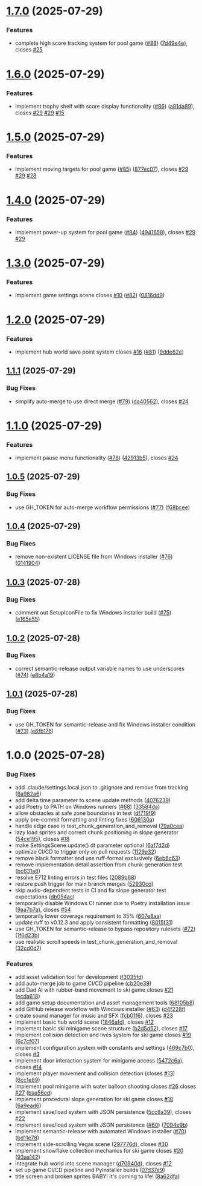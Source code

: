 # [1.7.0](https://github.com/svange/danger-rose/compare/v1.6.0...v1.7.0) (2025-07-29)


### Features

* complete high score tracking system for pool game ([#88](https://github.com/svange/danger-rose/issues/88)) ([7d49e4e](https://github.com/svange/danger-rose/commit/7d49e4e04ee94ab8ede39c5e1ef020662e861ffe)), closes [#25](https://github.com/svange/danger-rose/issues/25)

# [1.6.0](https://github.com/svange/danger-rose/compare/v1.5.0...v1.6.0) (2025-07-29)


### Features

* implement trophy shelf with score display functionality ([#86](https://github.com/svange/danger-rose/issues/86)) ([a81da89](https://github.com/svange/danger-rose/commit/a81da894c23006d40010abf912644c35799026e2)), closes [#29](https://github.com/svange/danger-rose/issues/29) [#29](https://github.com/svange/danger-rose/issues/29) [#15](https://github.com/svange/danger-rose/issues/15)

# [1.5.0](https://github.com/svange/danger-rose/compare/v1.4.0...v1.5.0) (2025-07-29)


### Features

* implement moving targets for pool game ([#85](https://github.com/svange/danger-rose/issues/85)) ([877ec07](https://github.com/svange/danger-rose/commit/877ec0789478de6b1e4d99c469bd17c86afa9d08)), closes [#29](https://github.com/svange/danger-rose/issues/29) [#29](https://github.com/svange/danger-rose/issues/29) [#28](https://github.com/svange/danger-rose/issues/28)

# [1.4.0](https://github.com/svange/danger-rose/compare/v1.3.0...v1.4.0) (2025-07-29)


### Features

* implement power-up system for pool game ([#84](https://github.com/svange/danger-rose/issues/84)) ([4941658](https://github.com/svange/danger-rose/commit/49416587d8d5a93c7a09d2a02cb9f8faad63dbc3)), closes [#29](https://github.com/svange/danger-rose/issues/29) [#29](https://github.com/svange/danger-rose/issues/29)

# [1.3.0](https://github.com/svange/danger-rose/compare/v1.2.0...v1.3.0) (2025-07-29)


### Features

* implement game settings scene closes [#10](https://github.com/svange/danger-rose/issues/10) ([#82](https://github.com/svange/danger-rose/issues/82)) ([0816dd9](https://github.com/svange/danger-rose/commit/0816dd91c04ca4d4db56db12c53deb0615f1bfc3))

# [1.2.0](https://github.com/svange/danger-rose/compare/v1.1.1...v1.2.0) (2025-07-29)


### Features

* implement hub world save point system closes [#16](https://github.com/svange/danger-rose/issues/16) ([#81](https://github.com/svange/danger-rose/issues/81)) ([9dde62e](https://github.com/svange/danger-rose/commit/9dde62ee3b4bc5e32e787d91457298d35c4ae05f))

## [1.1.1](https://github.com/svange/danger-rose/compare/v1.1.0...v1.1.1) (2025-07-29)


### Bug Fixes

* simplify auto-merge to use direct merge ([#79](https://github.com/svange/danger-rose/issues/79)) ([da40562](https://github.com/svange/danger-rose/commit/da4056226a53404b7a95a6edd4264eaf4710dafa)), closes [#24](https://github.com/svange/danger-rose/issues/24)

# [1.1.0](https://github.com/svange/danger-rose/compare/v1.0.5...v1.1.0) (2025-07-29)


### Features

* implement pause menu functionality ([#78](https://github.com/svange/danger-rose/issues/78)) ([42913b5](https://github.com/svange/danger-rose/commit/42913b5842911159844094cd523c676235538667)), closes [#24](https://github.com/svange/danger-rose/issues/24)

## [1.0.5](https://github.com/svange/danger-rose/compare/v1.0.4...v1.0.5) (2025-07-29)


### Bug Fixes

* use GH_TOKEN for auto-merge workflow permissions ([#77](https://github.com/svange/danger-rose/issues/77)) ([f68bcee](https://github.com/svange/danger-rose/commit/f68bcee42303f2e10e1ed14f708d74a951ca8f34))

## [1.0.4](https://github.com/svange/danger-rose/compare/v1.0.3...v1.0.4) (2025-07-29)


### Bug Fixes

* remove non-existent LICENSE file from Windows installer ([#76](https://github.com/svange/danger-rose/issues/76)) ([0141904](https://github.com/svange/danger-rose/commit/01419044bde1273e37471ab08005290e2c228f37))

## [1.0.3](https://github.com/svange/danger-rose/compare/v1.0.2...v1.0.3) (2025-07-28)


### Bug Fixes

* comment out SetupIconFile to fix Windows installer build ([#75](https://github.com/svange/danger-rose/issues/75)) ([e165e55](https://github.com/svange/danger-rose/commit/e165e55648b470a56c4705373dabcf5fee1b8d5d))

## [1.0.2](https://github.com/svange/danger-rose/compare/v1.0.1...v1.0.2) (2025-07-28)


### Bug Fixes

* correct semantic-release output variable names to use underscores ([#74](https://github.com/svange/danger-rose/issues/74)) ([e8b4a19](https://github.com/svange/danger-rose/commit/e8b4a19f3897ecbc7e8b48b79fe63e8de01046f3))

## [1.0.1](https://github.com/svange/danger-rose/compare/v1.0.0...v1.0.1) (2025-07-28)


### Bug Fixes

* use GH_TOKEN for semantic-release and fix Windows installer condition ([#73](https://github.com/svange/danger-rose/issues/73)) ([e6fb176](https://github.com/svange/danger-rose/commit/e6fb1760e63e48014d0ea7e47b92d0cdfae0f73b))

# 1.0.0 (2025-07-28)


### Bug Fixes

* add .claude/settings.local.json to .gitignore and remove from tracking ([8a982a6](https://github.com/svange/danger-rose/commit/8a982a6404e1ed94916f0b27b89156dc91864692))
* add delta time parameter to scene update methods ([4076239](https://github.com/svange/danger-rose/commit/4076239b1c8d2872cd14e7a002f16023f5e7bd1b))
* add Poetry to PATH on Windows runners ([#68](https://github.com/svange/danger-rose/issues/68)) ([33584da](https://github.com/svange/danger-rose/commit/33584dad3cf0b51b99ceb65a94fb184edc469f57))
* allow obstacles at safe zone boundaries in test ([df719f9](https://github.com/svange/danger-rose/commit/df719f98f2ccff1a634c1a8bbab7dbefc9400df6))
* apply pre-commit formatting and linting fixes ([606130a](https://github.com/svange/danger-rose/commit/606130a613c6a2201dd6f3ce7dccb5e544ac3fd9))
* handle edge case in test_chunk_generation_and_removal ([79a0cea](https://github.com/svange/danger-rose/commit/79a0cea155f277321bd49b1837c382a0f1a45628))
* lazy load sprites and correct chunk positioning in slope generator ([54ce195](https://github.com/svange/danger-rose/commit/54ce195fe4177e0a50f9fe1db3409cd2d29e01a9)), closes [#18](https://github.com/svange/danger-rose/issues/18)
* make SettingsScene.update() dt parameter optional ([6af7d2d](https://github.com/svange/danger-rose/commit/6af7d2dccbc438820a28533987ae7b3898fb318b))
* optimize CI/CD to trigger only on pull requests ([1129e32](https://github.com/svange/danger-rose/commit/1129e32d6d80d4cab20e5d82405e5f9f15c821f2))
* remove black formatter and use ruff-format exclusively ([6eb6c63](https://github.com/svange/danger-rose/commit/6eb6c63120153c7ca840b22e949b25deff058394))
* remove implementation detail assertion from chunk generation test ([bc631a8](https://github.com/svange/danger-rose/commit/bc631a8612d3a586e212203b3a29c9defa353010))
* resolve E712 linting errors in test files ([2089b68](https://github.com/svange/danger-rose/commit/2089b68c8789fc1eaeb29d91de1176082b5fc5aa))
* restore push trigger for main branch merges ([52930cd](https://github.com/svange/danger-rose/commit/52930cd70369dd280ccbe6f2131ed7d2cc9dc130))
* skip audio-dependent tests in CI and fix slope generator test expectations ([db054ac](https://github.com/svange/danger-rose/commit/db054acbeec84bbd35556d65b8b37bfe359eada4))
* temporarily disable Windows CI runner due to Poetry installation issue ([9aa7b7a](https://github.com/svange/danger-rose/commit/9aa7b7a0d0ef992ebeb562b5fb81336619289dc6)), closes [#54](https://github.com/svange/danger-rose/issues/54)
* temporarily lower coverage requirement to 35% ([607e8aa](https://github.com/svange/danger-rose/commit/607e8aa4deebe8a96593891adc3baa7ff835bea4))
* update ruff to v0.12.3 and apply consistent formatting ([8015f31](https://github.com/svange/danger-rose/commit/8015f31120529cb94dfdaa69f4c07b007fd84585))
* use GH_TOKEN for semantic-release to bypass repository rulesets ([#72](https://github.com/svange/danger-rose/issues/72)) ([1f6d23b](https://github.com/svange/danger-rose/commit/1f6d23b9d1b5f31f33c261ff2bd89e2adc1b6def))
* use realistic scroll speeds in test_chunk_generation_and_removal ([32cd0d7](https://github.com/svange/danger-rose/commit/32cd0d7753e951f1cc7359bb9c603d23d93db840))


### Features

* add asset validation tool for development ([f3035fd](https://github.com/svange/danger-rose/commit/f3035fd4eb906b27286923943e798e2c42f5cdd0))
* add auto-merge job to game CI/CD pipeline ([cb20e39](https://github.com/svange/danger-rose/commit/cb20e397791cba86f66c1df2b8253c8b9309e132))
* add Dad AI with rubber-band movement to ski game closes [#21](https://github.com/svange/danger-rose/issues/21) ([ecda618](https://github.com/svange/danger-rose/commit/ecda61808ea980fce6fcd91421fda7603e495afa))
* add game setup documentation and asset management tools ([68105b8](https://github.com/svange/danger-rose/commit/68105b8ad69b949460f84aad6baeee49c7b7d747))
* add GitHub release workflow with Windows installer ([#63](https://github.com/svange/danger-rose/issues/63)) ([d4f228f](https://github.com/svange/danger-rose/commit/d4f228f5be844c549e18d43b6e63cd2771c088b5))
* create sound manager for music and SFX ([fcb01f6](https://github.com/svange/danger-rose/commit/fcb01f64da81dfb15ac4bd2e47eef617ff39da82)), closes [#23](https://github.com/svange/danger-rose/issues/23)
* implement basic hub world scene ([1846afd](https://github.com/svange/danger-rose/commit/1846afdb25fc3bcbb715d6f3158bb30e24235dcc)), closes [#12](https://github.com/svange/danger-rose/issues/12)
* implement basic ski minigame scene structure ([b2d5d52](https://github.com/svange/danger-rose/commit/b2d5d5204a1e1f90819be3638bd38a9b69411348)), closes [#17](https://github.com/svange/danger-rose/issues/17)
* implement collision detection and lives system for ski game closes [#19](https://github.com/svange/danger-rose/issues/19) ([6c7cf07](https://github.com/svange/danger-rose/commit/6c7cf0706428f71ef7c82eba2e5c5c20344ecd4d))
* implement configuration system with constants and settings ([469c7b0](https://github.com/svange/danger-rose/commit/469c7b0797ea956517588b3d66df6e66771d5b41)), closes [#3](https://github.com/svange/danger-rose/issues/3)
* implement door interaction system for minigame access ([5472c6a](https://github.com/svange/danger-rose/commit/5472c6a89534ce757793a9a16d1aec8090b38ebb)), closes [#14](https://github.com/svange/danger-rose/issues/14)
* implement player movement and collision detection (closes [#13](https://github.com/svange/danger-rose/issues/13)) ([6cc1e89](https://github.com/svange/danger-rose/commit/6cc1e890d1c71d48c5bbc2ebe8aa47b12f32ffee))
* implement pool minigame with water balloon shooting closes [#26](https://github.com/svange/danger-rose/issues/26) closes [#27](https://github.com/svange/danger-rose/issues/27) ([baa56cd](https://github.com/svange/danger-rose/commit/baa56cd9ffd1ab3b5d7747b7cd239c9252ded9ba))
* implement procedural slope generation for ski game closes [#18](https://github.com/svange/danger-rose/issues/18) ([6a9ead6](https://github.com/svange/danger-rose/commit/6a9ead60d35762a1fcce227e1a9244f026bf55df))
* implement save/load system with JSON persistence ([5cc8a39](https://github.com/svange/danger-rose/commit/5cc8a39239405bbbb83dcbeee372f1750be46fe6)), closes [#22](https://github.com/svange/danger-rose/issues/22)
* implement save/load system with JSON persistence ([#60](https://github.com/svange/danger-rose/issues/60)) ([7094e9b](https://github.com/svange/danger-rose/commit/7094e9bd3032551534e694a21e6e5c7df4a6204b))
* implement semantic-release with automated Windows installer ([#70](https://github.com/svange/danger-rose/issues/70)) ([bd11e78](https://github.com/svange/danger-rose/commit/bd11e78a42be7d92509053041539a7005b9d7dfb))
* implement side-scrolling Vegas scene ([297776d](https://github.com/svange/danger-rose/commit/297776db9c37de0e1eefe525a049b9b639b55290)), closes [#30](https://github.com/svange/danger-rose/issues/30)
* implement snowflake collection mechanics for ski game closes [#20](https://github.com/svange/danger-rose/issues/20) ([93aa142](https://github.com/svange/danger-rose/commit/93aa14215013feaa28a5b0074cfb56933e4aea05))
* integrate hub world into scene manager ([d70940d](https://github.com/svange/danger-rose/commit/d70940d3c3e7cbc19787e431c7474b8f52cb5197)), closes [#12](https://github.com/svange/danger-rose/issues/12)
* set up game CI/CD pipeline and PyInstaller builds ([07d37e9](https://github.com/svange/danger-rose/commit/07d37e98338ea4f965c02a79808af7199e3b6193))
* title screen and broken sprites BABY! It's coming to life! ([8a62dfa](https://github.com/svange/danger-rose/commit/8a62dfa680e64f00418de8c58c906fc238775371))
